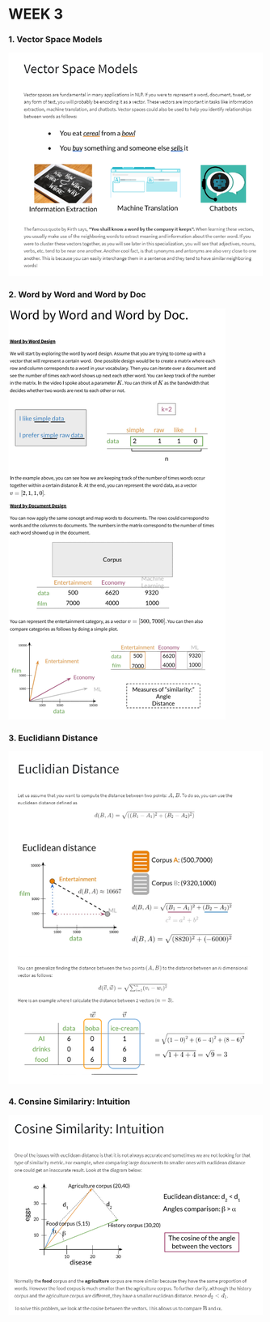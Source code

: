 # WEEK 3

### 1. Vector Space Models
![vector_space_models](images/vector_space_models.png)

### 2. Word by Word and Word by Doc
![word_by_word_and_word_by_doc](images/word_by_word_and_word_by_doc.png)

### 3. Euclidiann Distance
![euclidian_distance](images//euclidian_distance.png)

### 4. Consine Similariry: Intuition
![cosine_similarity_intuition](images/cosine_similarity_intuition.png)